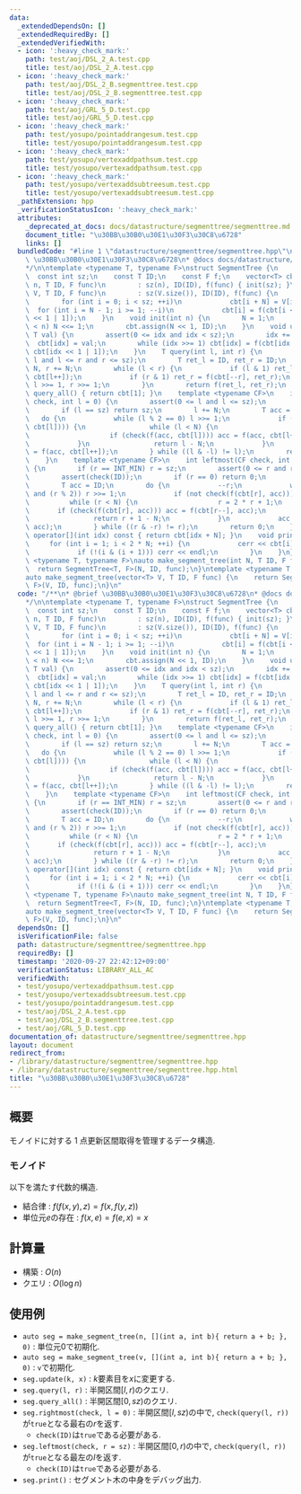 ```yaml
---
data:
  _extendedDependsOn: []
  _extendedRequiredBy: []
  _extendedVerifiedWith:
  - icon: ':heavy_check_mark:'
    path: test/aoj/DSL_2_A.test.cpp
    title: test/aoj/DSL_2_A.test.cpp
  - icon: ':heavy_check_mark:'
    path: test/aoj/DSL_2_B.segmenttree.test.cpp
    title: test/aoj/DSL_2_B.segmenttree.test.cpp
  - icon: ':heavy_check_mark:'
    path: test/aoj/GRL_5_D.test.cpp
    title: test/aoj/GRL_5_D.test.cpp
  - icon: ':heavy_check_mark:'
    path: test/yosupo/pointaddrangesum.test.cpp
    title: test/yosupo/pointaddrangesum.test.cpp
  - icon: ':heavy_check_mark:'
    path: test/yosupo/vertexaddpathsum.test.cpp
    title: test/yosupo/vertexaddpathsum.test.cpp
  - icon: ':heavy_check_mark:'
    path: test/yosupo/vertexaddsubtreesum.test.cpp
    title: test/yosupo/vertexaddsubtreesum.test.cpp
  _pathExtension: hpp
  _verificationStatusIcon: ':heavy_check_mark:'
  attributes:
    _deprecated_at_docs: docs/datastructure/segmenttree/segmenttree.md
    document_title: "\u30BB\u30B0\u30E1\u30F3\u30C8\u6728"
    links: []
  bundledCode: "#line 1 \"datastructure/segmenttree/segmenttree.hpp\"\n/**\n* @brief\
    \ \u30BB\u30B0\u30E1\u30F3\u30C8\u6728\n* @docs docs/datastructure/segmenttree/segmenttree.md\n\
    */\n\ntemplate <typename T, typename F>\nstruct SegmentTree {\n    int N;\n  \
    \  const int sz;\n    const T ID;\n    const F f;\n    vector<T> cbt;\n    SegmentTree(int\
    \ n, T ID, F func)\n        : sz(n), ID(ID), f(func) { init(sz); }\n    SegmentTree(vector<T>\
    \ V, T ID, F func)\n        : sz(V.size()), ID(ID), f(func) {\n        init(sz);\n\
    \        for (int i = 0; i < sz; ++i)\n            cbt[i + N] = V[i];\n      \
    \  for (int i = N - 1; i >= 1; --i)\n            cbt[i] = f(cbt[i << 1 | 0], cbt[i\
    \ << 1 | 1]);\n    }\n    void init(int n) {\n        N = 1;\n        while (N\
    \ < n) N <<= 1;\n        cbt.assign(N << 1, ID);\n    }\n    void update(int idx,\
    \ T val) {\n        assert(0 <= idx and idx < sz);\n        idx += N;\n      \
    \  cbt[idx] = val;\n        while (idx >>= 1) cbt[idx] = f(cbt[idx << 1 | 0],\
    \ cbt[idx << 1 | 1]);\n    }\n    T query(int l, int r) {\n        assert(0 <=\
    \ l and l <= r and r <= sz);\n        T ret_l = ID, ret_r = ID;\n        l +=\
    \ N, r += N;\n        while (l < r) {\n            if (l & 1) ret_l = f(ret_l,\
    \ cbt[l++]);\n            if (r & 1) ret_r = f(cbt[--r], ret_r);\n           \
    \ l >>= 1, r >>= 1;\n        }\n        return f(ret_l, ret_r);\n    }\n    T\
    \ query_all() { return cbt[1]; }\n    template <typename CF>\n    int rightmost(CF\
    \ check, int l = 0) {\n        assert(0 <= l and l <= sz);\n        assert(check(ID));\n\
    \        if (l == sz) return sz;\n        l += N;\n        T acc = ID;\n     \
    \   do {\n            while (l % 2 == 0) l >>= 1;\n            if (not check(f(acc,\
    \ cbt[l]))) {\n                while (l < N) {\n                    l = 2 * l;\n\
    \                    if (check(f(acc, cbt[l]))) acc = f(acc, cbt[l++]);\n    \
    \            }\n                return l - N;\n            }\n            acc\
    \ = f(acc, cbt[l++]);\n        } while ((l & -l) != l);\n        return sz;\n\
    \    }\n    template <typename CF>\n    int leftmost(CF check, int r = INT_MIN)\
    \ {\n        if (r == INT_MIN) r = sz;\n        assert(0 <= r and r <= sz);\n\
    \        assert(check(ID));\n        if (r == 0) return 0;\n        r += N;\n\
    \        T acc = ID;\n        do {\n            --r;\n            while (r > 1\
    \ and (r % 2)) r >>= 1;\n            if (not check(f(cbt[r], acc))) {\n      \
    \          while (r < N) {\n                    r = 2 * r + 1;\n             \
    \       if (check(f(cbt[r], acc))) acc = f(cbt[r--], acc);\n                }\n\
    \                return r + 1 - N;\n            }\n            acc = f(cbt[r],\
    \ acc);\n        } while ((r & -r) != r);\n        return 0;\n    }\n    T const&\
    \ operator[](int idx) const { return cbt[idx + N]; }\n    void print() {\n   \
    \     for (int i = 1; i < 2 * N; ++i) {\n            cerr << cbt[i] << ' ';\n\
    \            if (!(i & (i + 1))) cerr << endl;\n        }\n    }\n};\n\ntemplate\
    \ <typename T, typename F>\nauto make_segment_tree(int N, T ID, F func) {\n  \
    \  return SegmentTree<T, F>(N, ID, func);\n}\ntemplate <typename T, typename F>\n\
    auto make_segment_tree(vector<T> V, T ID, F func) {\n    return SegmentTree<T,\
    \ F>(V, ID, func);\n}\n"
  code: "/**\n* @brief \u30BB\u30B0\u30E1\u30F3\u30C8\u6728\n* @docs docs/datastructure/segmenttree/segmenttree.md\n\
    */\n\ntemplate <typename T, typename F>\nstruct SegmentTree {\n    int N;\n  \
    \  const int sz;\n    const T ID;\n    const F f;\n    vector<T> cbt;\n    SegmentTree(int\
    \ n, T ID, F func)\n        : sz(n), ID(ID), f(func) { init(sz); }\n    SegmentTree(vector<T>\
    \ V, T ID, F func)\n        : sz(V.size()), ID(ID), f(func) {\n        init(sz);\n\
    \        for (int i = 0; i < sz; ++i)\n            cbt[i + N] = V[i];\n      \
    \  for (int i = N - 1; i >= 1; --i)\n            cbt[i] = f(cbt[i << 1 | 0], cbt[i\
    \ << 1 | 1]);\n    }\n    void init(int n) {\n        N = 1;\n        while (N\
    \ < n) N <<= 1;\n        cbt.assign(N << 1, ID);\n    }\n    void update(int idx,\
    \ T val) {\n        assert(0 <= idx and idx < sz);\n        idx += N;\n      \
    \  cbt[idx] = val;\n        while (idx >>= 1) cbt[idx] = f(cbt[idx << 1 | 0],\
    \ cbt[idx << 1 | 1]);\n    }\n    T query(int l, int r) {\n        assert(0 <=\
    \ l and l <= r and r <= sz);\n        T ret_l = ID, ret_r = ID;\n        l +=\
    \ N, r += N;\n        while (l < r) {\n            if (l & 1) ret_l = f(ret_l,\
    \ cbt[l++]);\n            if (r & 1) ret_r = f(cbt[--r], ret_r);\n           \
    \ l >>= 1, r >>= 1;\n        }\n        return f(ret_l, ret_r);\n    }\n    T\
    \ query_all() { return cbt[1]; }\n    template <typename CF>\n    int rightmost(CF\
    \ check, int l = 0) {\n        assert(0 <= l and l <= sz);\n        assert(check(ID));\n\
    \        if (l == sz) return sz;\n        l += N;\n        T acc = ID;\n     \
    \   do {\n            while (l % 2 == 0) l >>= 1;\n            if (not check(f(acc,\
    \ cbt[l]))) {\n                while (l < N) {\n                    l = 2 * l;\n\
    \                    if (check(f(acc, cbt[l]))) acc = f(acc, cbt[l++]);\n    \
    \            }\n                return l - N;\n            }\n            acc\
    \ = f(acc, cbt[l++]);\n        } while ((l & -l) != l);\n        return sz;\n\
    \    }\n    template <typename CF>\n    int leftmost(CF check, int r = INT_MIN)\
    \ {\n        if (r == INT_MIN) r = sz;\n        assert(0 <= r and r <= sz);\n\
    \        assert(check(ID));\n        if (r == 0) return 0;\n        r += N;\n\
    \        T acc = ID;\n        do {\n            --r;\n            while (r > 1\
    \ and (r % 2)) r >>= 1;\n            if (not check(f(cbt[r], acc))) {\n      \
    \          while (r < N) {\n                    r = 2 * r + 1;\n             \
    \       if (check(f(cbt[r], acc))) acc = f(cbt[r--], acc);\n                }\n\
    \                return r + 1 - N;\n            }\n            acc = f(cbt[r],\
    \ acc);\n        } while ((r & -r) != r);\n        return 0;\n    }\n    T const&\
    \ operator[](int idx) const { return cbt[idx + N]; }\n    void print() {\n   \
    \     for (int i = 1; i < 2 * N; ++i) {\n            cerr << cbt[i] << ' ';\n\
    \            if (!(i & (i + 1))) cerr << endl;\n        }\n    }\n};\n\ntemplate\
    \ <typename T, typename F>\nauto make_segment_tree(int N, T ID, F func) {\n  \
    \  return SegmentTree<T, F>(N, ID, func);\n}\ntemplate <typename T, typename F>\n\
    auto make_segment_tree(vector<T> V, T ID, F func) {\n    return SegmentTree<T,\
    \ F>(V, ID, func);\n}\n"
  dependsOn: []
  isVerificationFile: false
  path: datastructure/segmenttree/segmenttree.hpp
  requiredBy: []
  timestamp: '2020-09-27 22:42:12+09:00'
  verificationStatus: LIBRARY_ALL_AC
  verifiedWith:
  - test/yosupo/vertexaddpathsum.test.cpp
  - test/yosupo/vertexaddsubtreesum.test.cpp
  - test/yosupo/pointaddrangesum.test.cpp
  - test/aoj/DSL_2_A.test.cpp
  - test/aoj/DSL_2_B.segmenttree.test.cpp
  - test/aoj/GRL_5_D.test.cpp
documentation_of: datastructure/segmenttree/segmenttree.hpp
layout: document
redirect_from:
- /library/datastructure/segmenttree/segmenttree.hpp
- /library/datastructure/segmenttree/segmenttree.hpp.html
title: "\u30BB\u30B0\u30E1\u30F3\u30C8\u6728"
---
```

## 概要

モノイドに対する 1 点更新区間取得を管理するデータ構造.

### モノイド

以下を満たす代数的構造.

- 結合律 : $f(f(x, y), z) = f(x, f(y, z))$
- 単位元$e$の存在 : $f(x, e) = f(e, x) = x$

## 計算量

- 構築 : $O(n)$
- クエリ : $O(\log n)$

## 使用例

- `auto seg = make_segment_tree(n, [](int a, int b){ return a + b; }, 0)` : 単位元$0$で初期化.
- `auto seg = make_segment_tree(v, [](int a, int b){ return a + b; }, 0)` : `v`で初期化.
- `seg.update(k, x)` : $k$要素目を$x$に変更する.
- `seg.query(l, r)` : 半開区間$[l, r)$のクエリ.
- `seg.query_all()` : 半開区間$[0, sz)$のクエリ.
- `seg.rightmost(check, l = 0)` : 半開区間$[l, sz)$の中で, `check(query(l, r))`が`true`となる最右の$r$を返す.
  - `check(ID)`は`true`である必要がある.
- `seg.leftmost(check, r = sz)` : 半開区間$[0, r)$の中で, `check(query(l, r))`が`true`となる最左の$l$を返す.
  - `check(ID)`は`true`である必要がある.
- `seg.print()` : セグメント木の中身をデバッグ出力.
